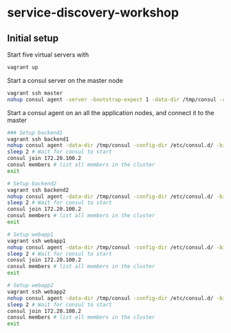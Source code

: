 # service-discovery-workshop


Initial setup
-------------

Start five virtual servers with

```bash
vagrant up
```

Start a consul server on the master node

```bash
vagrant ssh master
nohup consul agent -server -bootstrap-expect 1 -data-dir /tmp/consul -config-dir /etc/consul.d/ -ui-dir /opt/consul-web/ -bind 172.20.100.2 -client 0.0.0.0 -node master &
```

Start a consul agent on an all the application nodes, and connect it to the master

```bash
### Setup backend1
vagrant ssh backend1
nohup consul agent -data-dir /tmp/consul -config-dir /etc/consul.d/ -bind 172.20.100.5 -node backend1 &
sleep 2 # Wait for consul to start
consul join 172.20.100.2
consul members # list all members in the cluster
exit

# Setup backend2
vagrant ssh backend2
nohup consul agent -data-dir /tmp/consul -config-dir /etc/consul.d/ -bind 172.20.100.6 -node backend2 &
sleep 2 # Wait for consul to start
consul join 172.20.100.2
consul members # list all members in the cluster
exit

# Setup webapp1
vagrant ssh webapp1
nohup consul agent -data-dir /tmp/consul -config-dir /etc/consul.d/ -bind 172.20.100.7 -node webapp1 &
sleep 2 # Wait for consul to start
consul join 172.20.100.2
consul members # list all members in the cluster
exit

# Setup webapp2
vagrant ssh webapp2
nohup consul agent -data-dir /tmp/consul -config-dir /etc/consul.d/ -bind 172.20.100.8 -node webapp2 &
sleep 2 # Wait for consul to start
consul join 172.20.100.2
consul members # list all members in the cluster
exit
```


